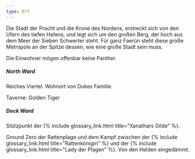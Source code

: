```yaml
---
type: Ort
---
```


Die Stadt der Pracht und die Krone des Nordens, erstreckt sich von den Ufern des tiefen
Hafens, und legt sich um den großen Berg, der hoch aus dem Meer der Sieben Schwerter steht. Für ganz
Faerûn steht diese große Metropole an der Spitze dessen, wie eine große Stadt sein muss.

Die Einwohner mögen offenbar keine Panther.

##### North Ward

Reiches Viertel. Wohnort von Dukes Familie.

Taverne: Golden Tiger

##### Dock Ward

Stützpunkt der {% include glossary_link.html title="Xanathars Gilde" %}.

Ground Zero der Rattenplage und dem Kampf zwischen der {% include glossary_link.html
title="Rattenkönigin" %} und der {% include glossary_link.html title="Lady der Plagen" %}. Von den
Helden eingedämmt.

